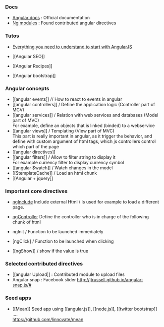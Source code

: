 ### Docs 

* [Angular docs](http://docs.angularjs.org/api) : Official documentation
* [Ng modules](http://ngmodules.org/) : Found contributed angular directives

### Tutos   
* [Everything you need to understand to start with AngularJS](http://stephanebegaudeau.tumblr.com/post/48776908163/everything-you-need-to-understand-to-start-with)  

* [[Angular SEO]]
* [[Angular Recipes]]
* [[Angular bootstrap]]
### Angular concepts   
* [[angular events]] // How to react to events in angular    
* [[angular controllers]] / Define the application logic (Controller part of MCV)   
* [[angular services]] / Relation with web services and databases (Model part of MVC)   
For example, define an objects that is linked (binded) to a webservice   
* [[angular views]] / Templating (View part of MVC)   
This part is really important in angular, as it trigger the behavior, and define with custom argument of html tags, which js controllers control which part of the page   
* [[angular directives]] 
* [[angular filters]] / Allow to filter string to display it    
For example currency filter to display currency symbol
* [[angular $watch]] / Watch changes in the model   
* [[$templateCache]] / Load an html chunk
* [[Angular + jquery]]
### Important core directives
* [ngInclude](http://docs.angularjs.org/api/ng.directive:ngInclude)
Include external Html / Is used for example to load a different page. 
* [ngController](http://docs.angularjs.org/api/ng.directive:ngController) 
Define the controller who is in charge of the following chunk of html  
 
* ngInit / Function to be launched immediately 
* [ngClick] / Function to be launched when clicking 
* [[ngShow]] / show if the value is true 

### Selected contributed directives
* [[angular Upload]] : Contributed module to upload files 
* Angular snap : Facebook slider  http://jtrussell.github.io/angular-snap.js/#
### Seed apps 

* [[Mean]]
Seed app using [[angular.js]], [[node.js]], [[twitter bootstrap]] ....   
https://github.com/linnovate/mean